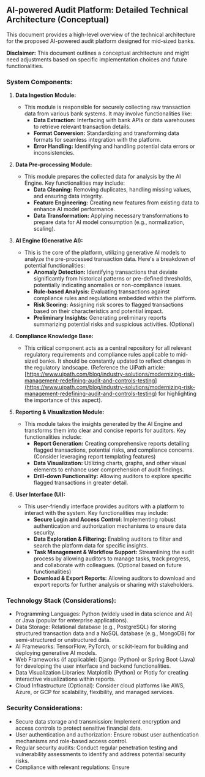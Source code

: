 ## AI-powered Audit Platform: Detailed Technical Architecture (Conceptual)

This document provides a high-level overview of the technical architecture for the proposed AI-powered audit platform designed for mid-sized banks. 

**Disclaimer:** This document outlines a conceptual architecture and might need adjustments based on specific implementation choices and future functionalities.

### System Components:

1. **Data Ingestion Module:**
    * This module is responsible for securely collecting raw transaction data from various bank systems. It may involve functionalities like:
        * **Data Extraction:** Interfacing with bank APIs or data warehouses to retrieve relevant transaction details.
        * **Format Conversion:** Standardizing and transforming data formats for seamless integration with the platform.
        * **Error Handling:** Identifying and handling potential data errors or inconsistencies.

2. **Data Pre-processing Module:**
    * This module prepares the collected data for analysis by the AI Engine. Key functionalities may include:
        * **Data Cleaning:** Removing duplicates, handling missing values, and ensuring data integrity.
        * **Feature Engineering:** Creating new features from existing data to enhance AI model performance.
        * **Data Transformation:** Applying necessary transformations to prepare data for AI model consumption (e.g., normalization, scaling).

3. **AI Engine (Generative AI):**
    * This is the core of the platform, utilizing generative AI models to analyze the pre-processed transaction data. Here's a breakdown of potential functionalities:
        * **Anomaly Detection:** Identifying transactions that deviate significantly from historical patterns or pre-defined thresholds, potentially indicating anomalies or non-compliance issues.
        * **Rule-based Analysis:** Evaluating transactions against compliance rules and regulations embedded within the platform.
        * **Risk Scoring:** Assigning risk scores to flagged transactions based on their characteristics and potential impact.
        * **Preliminary Insights:** Generating preliminary reports summarizing potential risks and suspicious activities. (Optional)

4. **Compliance Knowledge Base:**
    * This critical component acts as a central repository for all relevant regulatory requirements and compliance rules applicable to mid-sized banks. It should be constantly updated to reflect changes in the regulatory landscape. (Reference the UiPath article: [https://www.uipath.com/blog/industry-solutions/modernizing-risk-management-redefining-audit-and-controls-testing](https://www.uipath.com/blog/industry-solutions/modernizing-risk-management-redefining-audit-and-controls-testing) for highlighting the importance of this aspect).

5. **Reporting & Visualization Module:**
    * This module takes the insights generated by the AI Engine and transforms them into clear and concise reports for auditors. Key functionalities include:
        * **Report Generation:**  Creating comprehensive reports detailing flagged transactions, potential risks, and compliance concerns. (Consider leveraging report templating features)
        * **Data Visualization:**  Utilizing charts, graphs, and other visual elements to enhance user comprehension of audit findings. 
        * **Drill-down Functionality:**  Allowing auditors to explore specific flagged transactions in greater detail.

6. **User Interface (UI):**
    * This user-friendly interface provides auditors with a platform to interact with the system. Key functionalities may include:
        * **Secure Login and Access Control:**  Implementing robust authentication and authorization mechanisms to ensure data security.
        * **Data Exploration & Filtering:**  Enabling auditors to filter and search the platform data for specific insights.
        * **Task Management & Workflow Support:** Streamlining the audit process by allowing auditors to manage tasks, track progress, and collaborate with colleagues. (Optional based on future functionalities)
        * **Download & Export Reports:**  Allowing auditors to download and export reports for further analysis or sharing with stakeholders.

### Technology Stack (Considerations):

* Programming Languages: Python (widely used in data science and AI) or Java (popular for enterprise applications).
* Data Storage: Relational database (e.g., PostgreSQL) for storing structured transaction data and a NoSQL database (e.g., MongoDB) for semi-structured or unstructured data. 
* AI Frameworks: TensorFlow, PyTorch, or scikit-learn for building and deploying generative AI models.  
* Web Frameworks (if applicable): Django (Python) or Spring Boot (Java) for developing the user interface and backend functionalities.
* Data Visualization Libraries: Matplotlib (Python) or Plotly for creating interactive visualizations within reports.
* Cloud Infrastructure (Optional): Consider cloud platforms like AWS, Azure, or GCP for scalability, flexibility, and managed services.


### Security Considerations:

* Secure data storage and transmission: Implement encryption and access controls to protect sensitive financial data.
* User authentication and authorization: Ensure robust user authentication mechanisms and role-based access control.
* Regular security audits: Conduct regular penetration testing and vulnerability assessments to identify and address potential security risks.
* Compliance with relevant regulations: Ensure
